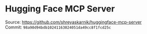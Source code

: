 # Hugging Face MCP Server

Source: https://github.com/shreyaskarnik/huggingface-mcp-server
Commit: `98a90d94bdb10241163024051da49cc8f1fcd25c`
